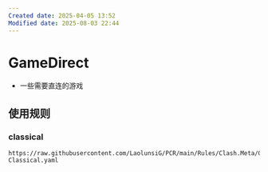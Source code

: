 ```yaml
---
Created date: 2025-04-05 13:52
Modified date: 2025-08-03 22:44
---
```

# GameDirect

- 一些需要直连的游戏

## 使用规则

### classical

```
https://raw.githubusercontent.com/LaolunsiG/PCR/main/Rules/Clash.Meta/GameDirect/GameDirect-Classical.yaml
```